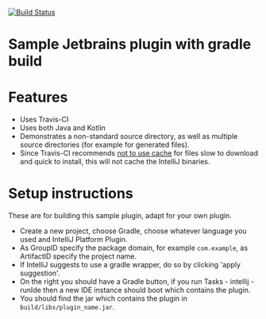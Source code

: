 [![Build Status](https://travis-ci.org/PHPirates/jetbrains-plugin-gradle.svg?branch=master)](https://travis-ci.org/PHPirates/jetbrains-plugin-gradle)

# Sample Jetbrains plugin with gradle build

# Features
* Uses Travis-CI
* Uses both Java and Kotlin
* Demonstrates a non-standard source directory, as well as multiple source directories (for example for generated files).
* Since Travis-CI recommends [not to use cache](https://docs.travis-ci.com/user/caching/#Things-not-to-cache) for files slow to download and quick to install, this will not cache the IntelliJ binaries.

# Setup instructions
These are for building this sample plugin, adapt for your own plugin.

* Create a new project, choose Gradle, choose whatever language you used and IntelliJ Platform Plugin.
* As GroupID specify the package domain, for example `com.example`, as ArtifactID specify the project name.
* If IntelliJ suggests to use a gradle wrapper, do so by clicking 'apply suggestion'.
* On the right you should have a Gradle button, if you run Tasks - intellij - runIde then a new IDE instance should boot which contains the plugin.
* You should find the jar which contains the plugin in `build/libs/plugin_name.jar`.
